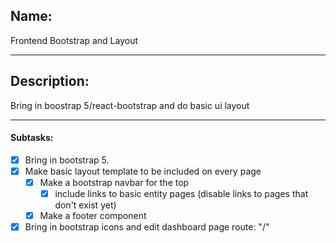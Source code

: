 ## Name:
Frontend Bootstrap and Layout

---
## Description:
Bring in boostrap 5/react-bootstrap and do basic ui layout

---
#### Subtasks:
- [x] Bring in bootstrap 5.
- [x] Make basic layout template to be included on every page
    - [x] Make a bootstrap navbar for the top
        - [x] include links to basic entity pages (disable links to pages that don't exist yet)
    - [x] Make a footer component
- [x] Bring in bootstrap icons and edit dashboard page route: "/"